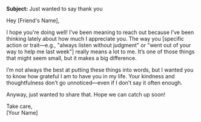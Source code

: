 **Subject:** Just wanted to say thank you  

Hey [Friend's Name],  

I hope you're doing well! I’ve been meaning to reach out because I’ve been thinking lately about how much I appreciate you. The way you [specific action or trait—e.g., "always listen without judgment" or "went out of your way to help me last week"] really means a lot to me. It’s one of those things that might seem small, but it makes a big difference.  

I’m not always the best at putting these things into words, but I wanted you to know how grateful I am to have you in my life. Your kindness and thoughtfulness don’t go unnoticed—even if I don’t say it often enough.  

Anyway, just wanted to share that. Hope we can catch up soon!  

Take care,  
[Your Name]